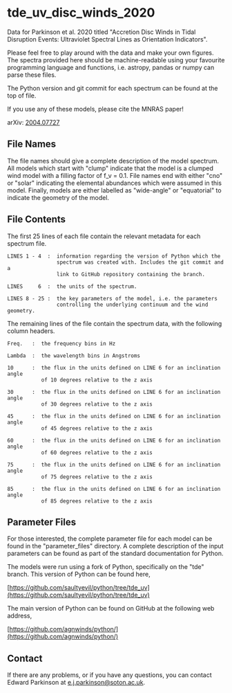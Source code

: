 # tde_uv_disc_winds_2020 

Data for Parkinson et al. 2020 titled "Accretion Disc Winds in Tidal Disruption 
Events: Ultraviolet Spectral Lines as Orientation Indicators". 

Please feel free to play around with the data and make your own figures. The 
spectra provided here should be machine-readable using your favourite 
programming language and functions, i.e. astropy, pandas or numpy can parse 
these files.

The Python version and git commit for each spectrum can be found at the top of 
file.

If you use any of these models, please cite the MNRAS paper!

arXiv: [2004.07727](https://arxiv.org/abs/2004.07727)

## File Names

The file names should give a complete description of the model spectrum. All
models which start with "clump" indicate that the model is a clumped wind model
with a filling factor of f_v = 0.1. File names end with either "cno" or "solar"
indicating the elemental abundances which were assumed in this model. Finally,
models are either labelled as "wide-angle" or "equatorial" to indicate the
geometry of the model. 

## File Contents

The first 25 lines of each file contain the relevant metadata for each spectrum
file.

    LINES 1 - 4  :  information regarding the version of Python which the 
                    spectrum was created with. Includes the git commit and a 
                    link to GitHub repository containing the branch.

    LINES     6  :  the units of the spectrum.

    LINES 8 - 25 :  the key parameters of the model, i.e. the parameters 
                    controlling the underlying continuum and the wind geometry.

The remaining lines of the file contain the spectrum data, with the following
column headers.

    Freq.   :  the frequency bins in Hz

    Lambda  :  the wavelength bins in Angstroms

    10      :  the flux in the units defined on LINE 6 for an inclination angle 
               of 10 degrees relative to the z axis

    30      :  the flux in the units defined on LINE 6 for an inclination angle 
               of 30 degrees relative to the z axis

    45      :  the flux in the units defined on LINE 6 for an inclination angle 
               of 45 degrees relative to the z axis

    60      :  the flux in the units defined on LINE 6 for an inclination angle 
               of 60 degrees relative to the z axis

    75      :  the flux in the units defined on LINE 6 for an inclination angle 
               of 75 degrees relative to the z axis

    85      :  the flux in the units defined on LINE 6 for an inclination angle 
               of 85 degrees relative to the z axis

## Parameter Files

For those interested, the complete parameter file for each model can be found
in the "parameter_files" directory. A complete description of the input parameters can be
found as part of the standard documentation for Python.

The models were run using a fork of Python, specifically on the "tde" branch.
This version of Python can be found here,

[https://github.com/saultyevil/python/tree/tde_uv](https://github.com/saultyevil/python/tree/tde_uv)

The main version of Python can be found on GitHub at the following web address,

[https://github.com/agnwinds/python/](https://github.com/agnwinds/python/)

## Contact

If there are any problems, or if you have any questions, you can contact Edward
Parkinson at e.j.parkinson@soton.ac.uk.
